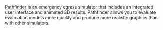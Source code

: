 [Pathfinder](https://www.thunderheadeng.com/pathfinder/)  is an emergency egress simulator that includes an integrated user interface and animated 3D results. Pathfinder allows you to evaluate evacuation models more quickly and produce more realistic graphics than with other simulators.